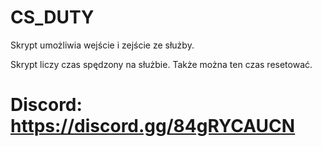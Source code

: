 # CS_DUTY

Skrypt umożliwia wejście i zejście ze służby.

Skrypt liczy czas spędzony na służbie. Także można ten czas resetować.

# Discord: https://discord.gg/84gRYCAUCN
